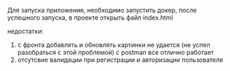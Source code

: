 Для запуска приложения, необходимо запустить докер, после успешного запуска, в проекте открыть файл index.html 
 
недостатки:
  1. с фронта добавлять и обновлять картинки не удается (не успел разобраться с этой проблемой) с postman все отлично работает
  2. отсутсвие валидации при регистрации и авторизации пользователя
